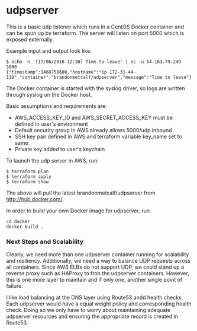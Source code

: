 # udpserver

This is a basic udp listener which runs in a CentOS Docker container and can be
spun up by terraform.  The server will listen on port 5000 which is exposed externally.

Example input and output look like:

```
$ echo -n '[17/06/2016 12:30] Time to leave' | nc -u 54.163.79.249 5000
{"timestamp":1468758600,"hostname":"ip-172-31-44-110","container":"brandonmetcalf/udpserver","message":"Time to leave"}
```

The Docker container is started with the syslog driver, so logs are written through syslog on the Docker host.

Basic assumptions and requirements are:

* AWS_ACCESS_KEY_ID and AWS_SECRET_ACCESS_KEY must be defined in user's environment
* Default security group in AWS already allows 5000/udp inbound
* SSH key pair defined in AWS and terraform variable key_name set to same
* Private key added to user's keychain

To launch the udp server in AWS, run:

```
$ terraform plan
$ terraform apply
$ terraform show
```

The above will pull the latest brandonmetcalf/udpserver from http://hub.docker.com/.

In order to build your own Docker image for udpserver, run:

```
cd docker
docker build .
```

### Next Steps and Scalability

Clearly, we need more than one udpserver container running for scalability and resiliency.  Additionally, we need a way
to balance UDP requests across all containers.  Since AWS ELBs do not support UDP, we could stand up a reverse proxy
such as HAProxy to fron the udpserver containers.  However, this is one more layer to maintain and if only one, another 
single point of failure.

I like load balancing at the DNS layer using Route53 andd health checks.  Each udpserver would have a equal weight policy
and corresponding health check.  Doing so we only have to worry about maintaining adequate udpserver resources and ensuring
the appropriate record is created in Route53. 
